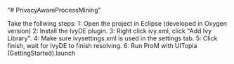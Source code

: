 "# PrivacyAwareProcessMining" 

Take the follwing steps:
1: Open the project in Eclipse (developed in Oxygen version)
2: Install the IvyDE plugin.
3: Right click ivy.xml, click "Add Ivy Library".
4: Make sure ivysettings.xml is used in the settings tab.
5: Click finish, wait for IvyDE to finish resolving.
6: Run ProM with UITopia (GettingStarted).launch